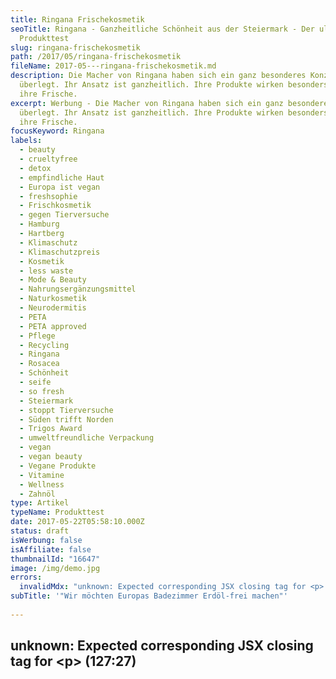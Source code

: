 ```yaml
---
title: Ringana Frischekosmetik
seoTitle: Ringana - Ganzheitliche Schönheit aus der Steiermark - Der ultimative
  Produkttest
slug: ringana-frischekosmetik
path: /2017/05/ringana-frischekosmetik
fileName: 2017-05---ringana-frischekosmetik.md
description: Die Macher von Ringana haben sich ein ganz besonderes Konzept
  überlegt. Ihr Ansatz ist ganzheitlich. Ihre Produkte wirken besonders durch
  ihre Frische.
excerpt: Werbung - Die Macher von Ringana haben sich ein ganz besonderes Konzept
  überlegt. Ihr Ansatz ist ganzheitlich. Ihre Produkte wirken besonders durch
  ihre Frische.
focusKeyword: Ringana
labels:
  - beauty
  - crueltyfree
  - detox
  - empfindliche Haut
  - Europa ist vegan
  - freshsophie
  - Frischkosmetik
  - gegen Tierversuche
  - Hamburg
  - Hartberg
  - Klimaschutz
  - Klimaschutzpreis
  - Kosmetik
  - less waste
  - Mode & Beauty
  - Nahrungsergänzungsmittel
  - Naturkosmetik
  - Neurodermitis
  - PETA
  - PETA approved
  - Pflege
  - Recycling
  - Ringana
  - Rosacea
  - Schönheit
  - seife
  - so fresh
  - Steiermark
  - stoppt Tierversuche
  - Süden trifft Norden
  - Trigos Award
  - umweltfreundliche Verpackung
  - vegan
  - vegan beauty
  - Vegane Produkte
  - Vitamine
  - Wellness
  - Zahnöl
type: Artikel
typeName: Produkttest
date: 2017-05-22T05:58:10.000Z
status: draft
isWerbung: false
isAffiliate: false
thumbnailId: "16647"
image: /img/demo.jpg
errors:
  invalidMdx: "unknown: Expected corresponding JSX closing tag for <p> (127:27)"
subTitle: '"Wir möchten Europas Badezimmer Erdöl-frei machen"'
  
---
```


## unknown: Expected corresponding JSX closing tag for &lt;p> (127:27)

<!--
Werbung\*

## Ganzheitliche Schönheit aus der Steiermark

![Ringana](http://cardamonchai.com/wp-content/uploads/2017/05/34329391820_badd832645_k-640x427.jpg)

**Sophie ist geradeheraus. "Möchtest Du unsere Produkte testen?", fragt sie
mich. Ganz klar und ohne Umschweife. Und genau so sind auch die Produkte des
österreichischen Herstellers Ringana.**

Wahrscheinlich begründet sich darin auch der große Erfolg von _Ringana_ . Über
400.000 Kunden hat der vegane Kosmetikhersteller in ganz Europa. Der
Wiederbestellwert liegt bei 70 Prozent.

_Ringana_ unterscheidet sich von anderen Kosmetikherstellern in einem Punkt sehr
stark: Es wird mit einem ganzheitlichen Ansatz gearbeitet.  _Ringana_ wirkt
nicht nur von außen auf die Schönheit und Gesundheit ein, sondern auch von
innen. So zeigt mir Sophie nicht nur Cremes, Seren, Seifen und Co, sondern auch
verschiedene Nahrungsergänzungsmittel. Sie sollen unter anderem dabei helfen,
die Haut zu klären, Fältchen zu mindern, den Körper zu entschlacken und freie
Radikale auszuleiten.

## Ringana macht einen Hauttest

![Ringana](http://cardamonchai.com/wp-content/uploads/2017/05/34673370496_b18b011cc8_k-640x427.jpg)

Bevor ich meinen Test starten kann, mache ich online einen kleinen Hauttyp-Test.
Mit dem Ergebnis ausgestattet, kann mir Sophie dann ein schönes Set aus genau
auf meinen Bedarf zugeschnittenen Produkten zusammenstellen. Ich bin überrascht,
wie viel Sophie meiner doch sehr anspruchsvollen Haut schon im Vorfeld zuordnen
kann. Ich habe nämlich nicht nur den Spaß, dass sie zu ordentlichen Rötungen
neigt, sondern obendrein auch noch zu kleinen Unreinheiten und trockenen
Partien.

Als mein Paket aus Hartberg in der Steiermark bei mir ankommt, bin ich freudig
überrascht. Nicht nur die angekündigten Kosmetikpröbchen purzeln heraus, sondern
auch jede Menge Infos. Bei  _Ringana_ hat man zum Beispiel ein Handbuch
erstellt, in dem alle Produkte und ihre Inhaltsstoffe nicht nur offen dargelegt
werden, sondern auch ihre Wirkweise sowie die Anwendung detailgenau erklärt
wird.

_Ringana_  bietet reinigende und tonisierende Produkte an, Intensivpflege,
Basispflege, Kosmetik für Männer, Spezialpflege, Körperpflege, Haarpflege,
Sonnenpflege, Produkte für SportlerInnen und sogar Zahnpflege. Außerdem gibt es
sogenannte "Frische Drinks", "Frische Packs" und "Frische Caps", die die
verschiedenen Nahrungsergänzungsmittel enthalten.

## Nachwachsende Rohstoffe ja, Tierversuche nein danke!

![Ringana](http://cardamonchai.com/wp-content/uploads/2017/05/34713446085_b48366e65f_k-640x427.jpg)

Dabei wird auf nachhaltige Rohstoffe gesetzt. Künstliche Konservierungsmittel,
genetisch veränderte oder chemisch-synthetische Grundprodukte kommen in
den Rezepten nicht vor. Bei der Gewinnung der Inhaltsstoffe wird besonders
darauf geachtet, die optimale Vitalstoffausbeute zu ermöglichen, ohne dass es
dadurch zu Schädigungen oder Verlusten kommt. Dafür wurden spezielle Verfahren
entwickelt.

Die Natur wird als Ausgangspunkt der Überzeugung und Arbeit gesehen. "Unser Ziel
ist es, Europas Badezimmer Erdöl-frei zu machen", erzählt mit Sophie stolz.
Gehandelt werden soll stets umweltfreundlich und nach ethischen Werten.
Tierversuche kommen daher gar nicht erst in Frage. Das gilt nicht nur für die
Endprodukte, sondern auch für alle Rohstoffe. Auch in der Forschung und
Entwicklung wird komplett darauf verzichtet. Die Schonung natürlicher Ressourcen
liegt _Ringana_  besonders am Herzen. Inhaltsstoffe tierischer Herkunft kommen
daher von jeher nicht in Frage. Dafür wurde das Unternehmen unter anderem von
_PETA_ und _4 Pfoten_ positiv gelistet.

_Ringana_ gibt es jetzt seit 21 Jahren und das Konzept hat sich bewährt. Die
Partner, inzwischen gibt es 24.000 von ihnen, schwärmen in den höchsten Tönen.
Und das kommt nicht von ungefähr. Es wurde an alles gedacht. Das Füllmaterial in
den Versandboxen besteht aus Maisstärke und ist kompostierbar. Der Karton ist
klimafreundlich, das Klebeband besteht aus Naturkautschuk. Die Gesichtspflege
wird zum Teil in Glastiegeln verpackt. Sammelt man als Kunde zehn Stück davon
und sendet sie zurück, bekommt man als Dankeschön, dass man sie dem Kreislauf
wieder zugeführt hat ein Gratis-Produkt nach Wahl geschenkt.

## Klimaschutzpreis für Ringana

![Ringana](http://cardamonchai.com/wp-content/uploads/2017/05/33871369034_5d4be06a8e_k-640x427.jpg)

Bedruckt werden die Kartons und Fläschchen ausschließlich mit Pflanzenfarben, es
kommt außerdem nur Recyclingpapier zum Einsatz. Die Flakons aus Glas werden für
den Versand mit Handtüchern aus Biobaumwolle eingerollt.

Das grüne Unternehmen wurde 2015 vom Fernsehsender _ORF_ mit dem
Klimaschutzpreis ausgezeichnet. Für die umweltfreundlichen Verpackungen gab es
sogar schon mehrere Auszeichnungen, unter anderem der T _rigos Award_ , der als
Oscar für Nachhaltigkeit bekannt ist. Erst vor zwei Wochen gab es dann den
_European Business Award_ , für den sich 33.000 Firmen aus 34 europäischen
Ländern beworben hatten.

Doch nun vorerst genug der Lobhudelei und ran an die Buletten. Hier sind meine
Eindrücke. Folgende Produkte kommen bei meinem Test auf den Prüfstand, für jedes
davon bekomme ich vorab von Sophie noch eine detaillierte Anleitung per Mail:

## Zahnöl

Das Zahnöl ist für die ganze Familie gedacht. Es wird anstelle von Zahnpasta
verwendet. Der enthaltene Birkenzucker und weitere hochwertige Pflanzenextrakte
schützen vor Karies und Parodontose, sollen die Mundschleimhaut ins
Gleichgewicht bringen, Zahnfleischbluten reduzieren und die Zähne leicht
aufhellen.

## Meine Fazit zum Zahnöl

Ganz ehrlich? Ich will nie mehr Zahnpasta benutzen. Wenn es das irgendwann mit
[Vitamin B12](/2014/08/vitamin-b12-mythos-und-wahrheit/) geben würde, würde ich
nur noch das kaufen! Es schmeckt zart minzig, aber nicht übertrieben und ist
nicht salzig, wie viele Zahnpasten von Naturkosmetikherstellern. Die Konsistenz
ist toll und der Atem ist danach schön frisch.

## Kennenlernset Körper

![Ringana](http://cardamonchai.com/wp-content/uploads/2017/05/33871367164_84944b0ff0_k-640x427.jpg)

Das Set besteht aus Körpermilch, Fußbalsam und Handbalsam. Die Körpermilch mit
Avocado-Öl, Sheabutter und Vitamin A und E soll straffend wirken und ist sogar
für Menschen mit besonders empfindlicher Haut, die zu Rötungen und Neurodermitis
neigen, geeignet. Sie eignet sich auch als Windelbalsam und Kälteschutz,
beruhigt die Haut und spendet Feuchtigkeit. Der Fußbalsam soll gegen müde Füße
und schwere Beine helfen, wirkt antiseptisch und hält zudem auch noch Mücken und
Zecken fern. Das hört sich doch nach einem guten Reisebegleiter an. Der
Handbalsam soll Pigmentflecken reduzieren wirkt pflegend und entzündungshemmend.

## Meine Fazit zum Kennenlernset Körper

Obwohl meine Haut sehr empfindlich ist, vertrage ich die Körpermilch sehr gut.
Auch wenn sie durch die etwas dichtere Konsistenz anfangs etwas ungewohnt
aufzutragen ist, mag ich sie sehr gerne. Sogar richtig trockene Stellen an
Beinen und Ellbogen werden damit schön glatt, ohne dass es zu Irritationen
kommt.

Den Fußbalsam massiere ich vor dem Schlafengehen ein und ziehe Socken darüber.
Am nächsten Morgen sind meine Fußsohlen richtig schön weich.

Der Handbalsam zieht gut ein und pflegt meine beanspruchten Hände wunderbar. Die
paar kleinen Pünktchen, die die Zeit auf meine Hände gezaubert hat, gehen auf
Anhieb nicht weg, aber was nicht ist, kann ja noch werden.

## Kennenlernset Gesicht

![Ringana](http://cardamonchai.com/wp-content/uploads/2017/05/34551885962_f0784de642_k-640x427.jpg)

Mein Kennenlernset Gesicht besteht aus einer Reinigungsmilch, einem
Gesichtswasser, einem Serum und einem Cremekonzentrat. Angewendet habe ich sie
nach Sophies Anleitung:

<blockquote>Schritt 1: Die Reinigungsmilch kann man sehr gut vor dem Zähneputzen auf das trockene Gesicht auftragen, so lange einziehen lassen und danach mit lauwarmem Wasser abwaschen. Männer nutzen sie auch gerne an Stelle von Rasierschaum.

Schritt 2: Das Gesichtswasser auf die Handfläche geben und dort einklopfen, wo
vergrößerte Poren oder Unreinheiten zu sehen sind. Es erfrischt und fördert die
Aufnahme der folgenden Pflegeprodukte.

Schritt 3: Das Serum einklopfen. Es füllt Feuchtigkeitsdepots auf und sorgt für
ein frischeres Hautbild. Es dient als Vorbereitung für das Cremekonzentrat.

Schritt 4: Das Cremekonzentrat schützt vor Umwelteinflüssen und besitzt einen
tollen Anti Aging Effekt.</blockquote>

## Meine Fazit zum Kennenlernset Gesicht

Die Gesichtsmilch trage ich, wie von Sophie empfohlen, vor dem Zähneputzen auf
und spüle sie im Anschluss ab. Nach der Anwendung fühlt sich die Haut ganz
frisch an. Ich klopfe das Gesichtswasser und anschließend das Serum ein. Durch
das Serum glänzt die Haut ein Bisschen, was sich aber gibt, nachdem ich es
zusammen mit dem Cremekonzentrat einziehen lasse.

## Tönungsfluid

![Ringana](http://cardamonchai.com/wp-content/uploads/2017/05/33871370854_c4786047c5_k-640x427.jpg)

Das Tönungsfluid soll der Haut ein besonders strahlendes, ebenmäßiges Aussehen
geben. Naturpigmente sollen dafür sorgen, dass es sich jedem Hautton anpasst.

## Mein Fazit zum Töungsfluid

Das Fluid ist für mich die erste getönte Tagescreme, die hält und nicht nach
zwei Minuten schon wieder verläuft. Man hat das Gefühl, dass sie sich irgendwie
mit der Haut verbindet, sie liegt nicht wie eine Maske darauf. Ich finde sie
besonders praktisch für unterwegs. Auf Reisen hat man ja meistens keine Lust,
sich jeden Tag aufwändig zu schminken. Dazu ein Bisschen Mascara auf Wimpern und
Augenbrauen und fertig ist das Sommergesicht.

## Seife

![Ringana](http://cardamonchai.com/wp-content/uploads/2017/05/33904192263_f75b7d2d19_k-640x427.jpg)

Laut Sophie eines ihrer Lieblingsprodukte. Sie eignet sich zum Duschen, Haare
Waschen und für das Gesicht, also auch sehr gut geeignet für Reisen mit
Handgepäck.

## Mein Fazit zur Seife

Was soll ich sagen? Ich mag sie. Sie schäumt ganz toll und man hat danach nicht
das Gefühl, dass die Haut spannt oder die Haare stumpf sind. Wenn man dazu noch
bedenkt, wie viele Plastikflaschen man sich spart, wenn man Duschgel,
Flüssigseife und Shampoo einfach weglässt, sollte man sich den Kauf auf jeden
Fall überlegen.

## Chi

Bei "Chi" handelt es sich um einen der zwei von Ringana hergestellten Lifestyle
Drinks. Enthalten sind Amanda, Ingwer und Koffein aus grünen Kaffeebohnen. Er
soll eine natürliche Alternative zur "blauen Dose" bieten und kann im Verhältnis
ein Fläschchen zu 1 - 2 Litern Wasser (kalt oder heiß) gemischt werden.

## Mein Fazit zu Chi

Ich finde es sehr lecker. Es ist richtig schön scharf und schmeckt stark nach
Ingwer und Ananas. Bevor ich es mische, probiere ich es pur und muss mich
bremsen, es nicht auf einen Zug auszutrinken.

## ABC-Kur

![Ringana](http://cardamonchai.com/wp-content/uploads/2017/05/33904189673_0f44e97644_k-640x427.jpg)

Die ABC-Kur von Ringana besteht aus den drei Komponenten "Antiox", "Balancing"
und "Cleansing". Alle drei werden in Pulverform als Sachet verpackt geliefert.
"Antiox" enthält zahlreiche Vitamine, soll das Immunsystem stärken, die
Abwehrkräfte mobilisieren, vor freien Radikalen schützen und Energie geben. Zu
den Inhaltsstoffen zählen unter anderem Gojibeeren und Granatapfel.

"Balancing" soll gegen Übersäuerung durch den Genuss von Alkohol,
[Zigaretten](/2013/09/mein-pakt-mit-dem-schweinehund/) und ungesundem Essen
helfen, entschlacken und den Säure-Basen-Haushalt ins Gleichgewicht bringen.
Enthalten sind Mikroalgen, Gerstengras sowie vor allem Kalzium und Magnesium.

"Cleansing" enthält wertvolle Ballaststoffe aus Feigen, Hafer, Baobab und
Zitrusfasern. Es soll für eine sanfte Regulierung des Magen-Darm-Traktes sorgen
und eignet sich, als Kur angewendet, besonders gut zur Nachbehandlung nach der
Einnahme von Antibiotika. Eingenommen werden soll es am besten vor dem
Zubettgehen. Die enthaltenen Sporen überleben die Magensäure und sprießen erst
im Darm, was zu einem natürlichen Ausgleich führen soll.

## Mein Fazit zur ABC-Kur

![Ringana](http://cardamonchai.com/wp-content/uploads/2017/05/34713449555_7dbe6454d5_k-640x427.jpg)

Ich probiere die beiden Komponenten "Antiox" und "Balancing". Antiox empfinde
ich als beerig-süß. Der Geschmack ist auf jeden Fall angenehm. "Balancing"
bietet dazu ein Kontrastprogramm, es schmeckt, wie von Sophie vorab schon
angekündigt, sehr grün. Wer, wie ich, den Geschmack von Weizengras gerne hat,
wird auch daran Freude haben.

## Mein Gesamt-Fazit zu Ringana

Mein Hautbild hat sich nach meiner einwöchigen Testphase stark verbessert.
Zuerst war ich etwas verunsichert, da ich keine umfangreiche Pflegeroutine
gewöhnt war. Normalerweise klatsche ich morgens ein Bisschen Wasser ins Gesicht,
lasse die Tagescreme beim Zähneputzen einziehen und schminke mich dann.
Inzwischen erfreue ich mich jedoch an einem nahezu makellosen Teint und kann mir
deshalb gut vorstellen, _Ringana_ auch weiterhin anzuwenden.

Was mir besonders gut gefällt, ist die ganzheitliche Herangehensweise. Man hat
erkannt, dass Hautgesundheit nicht nur durch äußerliche Einwirkung erreicht
werden kann. Erst, wenn alles im Einklang ist, ist auch die Haut im Einklang.
Die Nahrungsergänzungsmittel bieten eine tolle Ergänzung zu den
Kosmetikprodukten. Das Rücknahmesystem für die Behältnisse ist vorbildlich.
Andere Hersteller sollten sich daran dringend ein Beispiel nehmen. Toll fand ich
auch den persönlichen Kontakt und Sophies offene Art. Auch über die Geschichte
und Philosophie ihres Arbeitgebers konnte sie einiges berichten.

## Firmengründer Andreas Wilfinger wollte seinem Kind keine Chemikalien zumuten

![Ringana](http://cardamonchai.com/wp-content/uploads/2017/05/34551883252_38149d40f5_k-640x960.jpg)

Firmengründer Andreas Wilfinger wuchs sehr behütet auf. Seine Eltern hatten
bereits in den 60er Jahren die ersten Bio-Vollwert-Hotels in Österreich.
Bewusstes, nachhaltiges Handeln wurde ihm somit in die Wiege gelegt. Mit 20
wurde er selbst Vater. Eines Tages kam sein Kind aus dem Kindergarten nach
Hause. Die "Zahntante" war dagewesen und hatte allen Kindern auch eine Tube
Zahnpasta geschenkt. Andreas Wilfinger kontrollierte einem inneren Impuls
folgend die Zutatenliste. Der erste Inhaltsstoff war Trichosan, ein
Industriereiniger.

Weil er seinem Kind derartige Stoffe auf gar keinen Fall zumuten wollte, machte
er sich auf die Suche  nach Alternativen. Nachdem er nichts Zufriedenstellendes
gefunden hatte, begann er in Kooperation mit Biochemikern seine ersten eigenen
Produkte zu entwickeln, darunter auch das oben erwähnte Zahnöl. Anfangs
verkaufte er seine Produkte lediglich an die Gäste seiner Eltern. Nachdem die
Nachfrage immer größer wurde, wollte er _Ringana_ auch in den Handel bringen.
Die Apotheken und Reformhäuser wollten jedoch, dass er seine Produkte
konservierte. Weil er diesen Kompromiss nicht eingehen wollte, gründete er sein
"Frischepartner-System".

## Verzicht auf Zusatzstoffe

Auf bezahlte Werbung wird bei _Ringana_ komplett verzichtet. "Frischepartner"
wie Sophie kümmern sich um das Empfehlungsmarketing, verkaufen jedoch keine
Produkte. Wer Interesse hat, bestellt im Online-Shop. Zeitschriften schreiben
immer wieder aus eigenem Interesse über den Frischkosmetik-Hersteller. Die
Firmenphilosophie lautet "100 Prozent Frische, 100 Prozent Wirkstoff, 100
Prozent Konsequenz, 100 Prozent Ethik". Alle Inhaltsstoffe werden direkt vor Ort
in der Steiermark frisch verarbeitet und sorgsam wie Lebensmittel behandelt.

Wer jetzt neugierig ist, Sophie und die Produktpalette von Ringana findet Ihr
online [hier](http://www.ringana.com/1179244). In Kürze findet Ihr hier im Blog
noch ein umfangreiches Interview mit ihr.

![Ringana | large](http://cardamonchai.com/wp-content/uploads/2017/05/33871357674_b61457c8be_k-800x533.jpg)

_\*Hinweis: Dieser Beitrag enthält Werbung. Der Inhalt und meine Meinung wurden
dadurch nicht beeinflusst. Infos zum Thema Werbekennzeichnung in meinem Blog
findet Ihr auf meiner [Transparenz-Seite](/werbung/). _

_Hinweis von Ringana: Dies ist keine offizielle Einschaltung der Ringana GmbH,
Sophie Kluppenegger ist selbständige Ringana Frischepartnerin und der Inhalt
beruht auf ihren persönlichen Erfahrungen._

-->

  